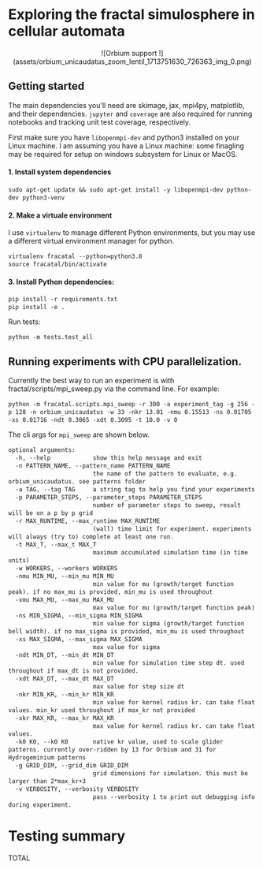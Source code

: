 # Exploring the fractal simulosphere in cellular automata

<div style="text-align: center;">
  ![Orbium support !](assets/orbium_unicaudatus_zoom_lentil_1713751630_726363_img_0.png)
</div>

## Getting started

The main dependencies you'll need are skimage, jax, mpi4py, matplotlib, and their dependencies. `jupyter` and `coverage` are also required for running notebooks and tracking unit test coverage, respectively.

First make sure you have `libopenmpi-dev` and python3 installed on your Linux machine. I am assuming you have a Linux machine: some finagling may be required for setup on windows subsystem for Linux or MacOS.

#### 1. Install system dependencies

```
sudo apt-get update && sudo apt-get install -y libopenmpi-dev python-dev python3-venv 
```

#### 2. Make a virtuale environment

I use `virtualenv` to manage different Python environments, but you may use a different virtual environment manager for python. 

```
virtualenv fracatal --python=python3.8
source fracatal/bin/activate
```

#### 3. Install Python dependencies:

```
pip install -r requirements.txt
pip install -e . 
```

Run tests:

```
python -m tests.test_all
```


## Running experiments with CPU parallelization.

Currently the best way to run an experiment is with fractal/scripts/mpi_sweep.py via the command line. For example:

```
python -m fracatal.scripts.mpi_sweep -r 300 -a experiment_tag -g 256 -p 128 -n orbium_unicaudatus -w 33 -nkr 13.01 -nmu 0.15513 -ns 0.01705 -xs 0.01716 -ndt 0.3065 -xdt 0.3095 -t 10.0 -v 0
```

The cli args for `mpi_sweep` are shown below. 

```
optional arguments:
  -h, --help            show this help message and exit
  -n PATTERN_NAME, --pattern_name PATTERN_NAME
                        the name of the pattern to evaluate, e.g. orbium_unicaudatus. see patterns folder
  -a TAG, --tag TAG     a string tag to help you find your experiments
  -p PARAMETER_STEPS, --parameter_steps PARAMETER_STEPS
                        number of parameter steps to sweep, result will be on a p by p grid
  -r MAX_RUNTIME, --max_runtime MAX_RUNTIME
                        (wall) time limit for experiment. experiments will always (try to) complete at least one run.
  -t MAX_T, --max_t MAX_T
                        maximum accumulated simulation time (in time units)
  -w WORKERS, --workers WORKERS
  -nmu MIN_MU, --min_mu MIN_MU
                        min value for mu (growth/target function peak). if no max_mu is provided, min_mu is used throughout
  -xmu MAX_MU, --max_mu MAX_MU
                        max value for mu (growth/target function peak)
  -ns MIN_SIGMA, --min_sigma MIN_SIGMA
                        min value for sigma (growth/target function bell width). if no max_sigma is provided, min_mu is used throughout
  -xs MAX_SIGMA, --max_sigma MAX_SIGMA
                        max value for sigma
  -ndt MIN_DT, --min_dt MIN_DT
                        min value for simulation time step dt. used throughout if max_dt is not provided.
  -xdt MAX_DT, --max_dt MAX_DT
                        max value for step size dt
  -nkr MIN_KR, --min_kr MIN_KR
                        min value for kernel radius kr. can take float values. min_kr used throughout if max_kr not provided
  -xkr MAX_KR, --max_kr MAX_KR
                        max value for kernel radius kr. can take float values.
  -k0 K0, --k0 K0       native kr value, used to scale glider patterns. currently over-ridden by 13 for Orbium and 31 for Hydrogeminium patterns
  -g GRID_DIM, --grid_dim GRID_DIM
                        grid dimensions for simulation. this must be larger than 2*max_kr+3
  -v VERBOSITY, --verbosity VERBOSITY
                        pass --verbosity 1 to print out debugging info during experiment.

```


# Testing summary

TOTAL

